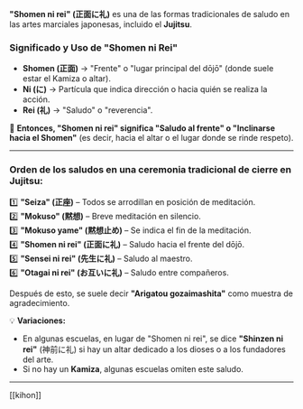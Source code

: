 **"Shomen ni rei" (正面に礼)** es una de las formas tradicionales de saludo en las artes marciales japonesas, incluido el **Jujitsu**.

### **Significado y Uso de "Shomen ni Rei"**

- **Shomen (正面)** → "Frente" o "lugar principal del dōjō" (donde suele estar el Kamiza o altar).
- **Ni (に)** → Partícula que indica dirección o hacia quién se realiza la acción.
- **Rei (礼)** → "Saludo" o "reverencia".

🔹 **Entonces, "Shomen ni rei" significa "Saludo al frente" o "Inclinarse hacia el Shomen"** (es decir, hacia el altar o el lugar donde se rinde respeto).

---

### **Orden de los saludos en una ceremonia tradicional de cierre en Jujitsu:**

1️⃣ **"Seiza" (正座)** – Todos se arrodillan en posición de meditación.  
2️⃣ **"Mokuso" (黙想)** – Breve meditación en silencio.  
3️⃣ **"Mokuso yame" (黙想止め)** – Se indica el fin de la meditación.  
4️⃣ **"Shomen ni rei" (正面に礼)** – Saludo hacia el frente del dōjō.  
5️⃣ **"Sensei ni rei" (先生に礼)** – Saludo al maestro.  
6️⃣ **"Otagai ni rei" (お互いに礼)** – Saludo entre compañeros.

Después de esto, se suele decir **"Arigatou gozaimashita"** como muestra de agradecimiento.

💡 **Variaciones:**

- En algunas escuelas, en lugar de "Shomen ni rei", se dice **"Shinzen ni rei"** (神前に礼) si hay un altar dedicado a los dioses o a los fundadores del arte.
- Si no hay un **Kamiza**, algunas escuelas omiten este saludo.

---

[[kihon]]